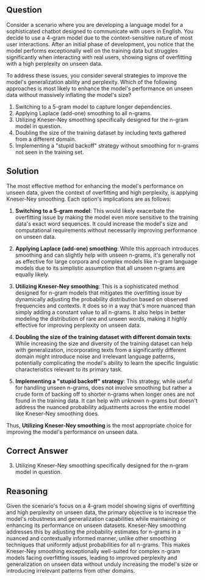 ## Question
Consider a scenario where you are developing a language model for a sophisticated chatbot designed to communicate with users in English. You decide to use a 4-gram model due to the context-sensitive nature of most user interactions. After an initial phase of development, you notice that the model performs exceptionally well on the training data but struggles significantly when interacting with real users, showing signs of overfitting with a high perplexity on unseen data.

To address these issues, you consider several strategies to improve the model's generalization ability and perplexity. Which of the following approaches is most likely to enhance the model's performance on unseen data without massively inflating the model's size?

1. Switching to a 5-gram model to capture longer dependencies.
2. Applying Laplace (add-one) smoothing to all n-grams.
3. Utilizing Kneser-Ney smoothing specifically designed for the n-gram model in question.
4. Doubling the size of the training dataset by including texts gathered from a different domain.
5. Implementing a "stupid backoff" strategy without smoothing for n-grams not seen in the training set.

## Solution
The most effective method for enhancing the model's performance on unseen data, given the context of overfitting and high perplexity, is applying Kneser-Ney smoothing. Each option's implications are as follows:

1. **Switching to a 5-gram model**: This would likely exacerbate the overfitting issue by making the model even more sensitive to the training data's exact word sequences. It could increase the model's size and computational requirements without necessarily improving performance on unseen data.
   
2. **Applying Laplace (add-one) smoothing**: While this approach introduces smoothing and can slightly help with unseen n-grams, it's generally not as effective for large corpora and complex models like n-gram language models due to its simplistic assumption that all unseen n-grams are equally likely.
   
3. **Utilizing Kneser-Ney smoothing**: This is a sophisticated method designed for n-gram models that mitigates the overfitting issue by dynamically adjusting the probability distribution based on observed frequencies and contexts. It does so in a way that's more nuanced than simply adding a constant value to all n-grams. It also helps in better modeling the distribution of rare and unseen words, making it highly effective for improving perplexity on unseen data.
   
4. **Doubling the size of the training dataset with different domain texts**: While increasing the size and diversity of the training dataset can help with generalization, incorporating texts from a significantly different domain might introduce noise and irrelevant language patterns, potentially complicating the model's ability to learn the specific linguistic characteristics relevant to its primary task.
   
5. **Implementing a "stupid backoff" strategy**: This strategy, while useful for handling unseen n-grams, does not involve smoothing but rather a crude form of backing off to shorter n-grams when longer ones are not found in the training data. It can help with unknown n-grams but doesn't address the nuanced probability adjustments across the entire model like Kneser-Ney smoothing does.

Thus, **Utilizing Kneser-Ney smoothing** is the most appropriate choice for improving the model's performance on unseen data.

## Correct Answer
3. Utilizing Kneser-Ney smoothing specifically designed for the n-gram model in question.

## Reasoning
Given the scenario's focus on a 4-gram model showing signs of overfitting and high perplexity on unseen data, the primary objective is to increase the model's robustness and generalization capabilities while maintaining or enhancing its performance on unseen datasets. Kneser-Ney smoothing addresses this by adjusting the probability estimates for n-grams in a nuanced and contextually informed manner, unlike other smoothing techniques that uniformly adjust probabilities for all n-grams. This makes Kneser-Ney smoothing exceptionally well-suited for complex n-gram models facing overfitting issues, leading to improved perplexity and generalization on unseen data without unduly increasing the model's size or introducing irrelevant patterns from other domains.